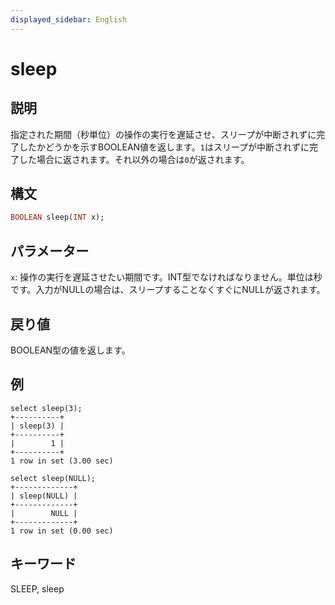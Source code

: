 ```yaml
---
displayed_sidebar: English
---
```


# sleep

## 説明

指定された期間（秒単位）の操作の実行を遅延させ、スリープが中断されずに完了したかどうかを示すBOOLEAN値を返します。`1`はスリープが中断されずに完了した場合に返されます。それ以外の場合は`0`が返されます。

## 構文

```Haskell
BOOLEAN sleep(INT x);
```

## パラメーター

`x`: 操作の実行を遅延させたい期間です。INT型でなければなりません。単位は秒です。入力がNULLの場合は、スリープすることなくすぐにNULLが返されます。

## 戻り値

BOOLEAN型の値を返します。

## 例

```Plain Text
select sleep(3);
+----------+
| sleep(3) |
+----------+
|        1 |
+----------+
1 row in set (3.00 sec)

select sleep(NULL);
+-------------+
| sleep(NULL) |
+-------------+
|        NULL |
+-------------+
1 row in set (0.00 sec)
```

## キーワード

SLEEP, sleep
